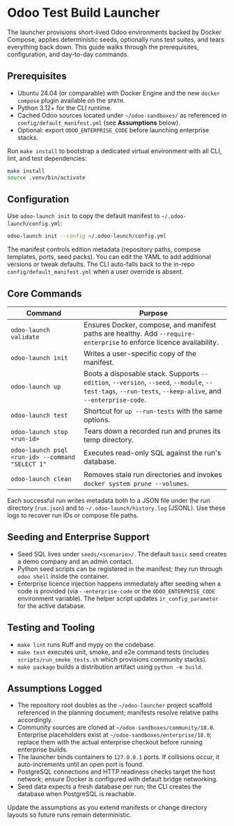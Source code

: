 # Odoo Test Build Launcher

The launcher provisions short-lived Odoo environments backed by Docker Compose, applies deterministic seeds, optionally runs test suites, and tears everything back down. This guide walks through the prerequisites, configuration, and day-to-day commands.

## Prerequisites

- Ubuntu 24.04 (or comparable) with Docker Engine and the new `docker compose` plugin available on the `$PATH`.
- Python 3.12+ for the CLI runtime.
- Cached Odoo sources located under `~/odoo-sandboxes/` as referenced in `config/default_manifest.yml` (see **Assumptions** below).
- Optional: export `ODOO_ENTERPRISE_CODE` before launching enterprise stacks.

Run `make install` to bootstrap a dedicated virtual environment with all CLI, lint, and test dependencies:

```bash
make install
source .venv/bin/activate
```

## Configuration

Use `odoo-launch init` to copy the default manifest to `~/.odoo-launch/config.yml`:

```bash
odoo-launch init --config ~/.odoo-launch/config.yml
```

The manifest controls edition metadata (repository paths, compose templates, ports, seed packs). You can edit the YAML to add additional versions or tweak defaults. The CLI auto-falls back to the in-repo `config/default_manifest.yml` when a user override is absent.

## Core Commands

| Command | Purpose |
| --- | --- |
| `odoo-launch validate` | Ensures Docker, compose, and manifest paths are healthy. Add `--require-enterprise` to enforce licence availability. |
| `odoo-launch init` | Writes a user-specific copy of the manifest. |
| `odoo-launch up` | Boots a disposable stack. Supports `--edition`, `--version`, `--seed`, `--module`, `--test-tags`, `--run-tests`, `--keep-alive`, and `--enterprise-code`. |
| `odoo-launch test` | Shortcut for `up --run-tests` with the same options. |
| `odoo-launch stop <run-id>` | Tears down a recorded run and prunes its temp directory. |
| `odoo-launch psql <run-id> --command "SELECT 1"` | Executes read-only SQL against the run's database. |
| `odoo-launch clean` | Removes stale run directories and invokes `docker system prune --volumes`. |

Each successful run writes metadata both to a JSON file under the run directory (`run.json`) and to `~/.odoo-launch/history.log` (JSONL). Use these logs to recover run IDs or compose file paths.

## Seeding and Enterprise Support

- Seed SQL lives under `seeds/<scenario>/`. The default `basic` seed creates a demo company and an admin contact.
- Python seed scripts can be registered in the manifest; they run through `odoo shell` inside the container.
- Enterprise licence injection happens immediately after seeding when a code is provided (via `--enterprise-code` or the `ODOO_ENTERPRISE_CODE` environment variable). The helper script updates `ir_config_parameter` for the active database.

## Testing and Tooling

- `make lint` runs Ruff and mypy on the codebase.
- `make test` executes unit, smoke, and e2e command tests (includes `scripts/run_smoke_tests.sh` which provisions community stacks).
- `make package` builds a distribution artifact using `python -m build`.

## Assumptions Logged

- The repository root doubles as the `~/odoo-launcher` project scaffold referenced in the planning document; manifests resolve relative paths accordingly.
- Community sources are cloned at `~/odoo-sandboxes/community/18.0`. Enterprise placeholders exist at `~/odoo-sandboxes/enterprise/18.0`; replace them with the actual enterprise checkout before running enterprise builds.
- The launcher binds containers to `127.0.0.1` ports. If collisions occur, it auto-increments until an open port is found.
- PostgreSQL connections and HTTP readiness checks target the host network; ensure Docker is configured with default bridge networking.
- Seed data expects a fresh database per run; the CLI creates the database when PostgreSQL is reachable.

Update the assumptions as you extend manifests or change directory layouts so future runs remain deterministic.
